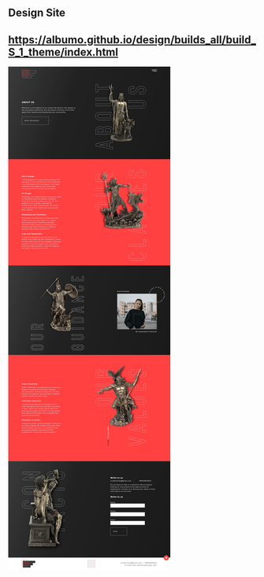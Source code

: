 ## Design Site
## https://albumo.github.io/design/builds_all/build_S_1_theme/index.html
![Img project](./image/image.jpg)